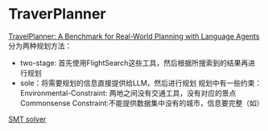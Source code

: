 # TraverPlanner
[TravelPlanner: A Benchmark for Real-World Planning with Language Agents](https://arxiv.org/abs/2402.01622)
分为两种规划方法：
- two-stage: 首先使用FlightSearch这些工具，然后根据所搜索到的结果再进行规划
- sole：将需要规划的信息直接提供给LLM，然后进行规划
规划中有一些约束：
Environmental-Constraint: 两地之间没有交通工具，没有对应的景点
Commonsense Constraint:不能提供数据集中没有的城市，信息要完整（如）



[SMT solver](https://www.youtube.com/watch?v=UmAZMVrJnHM&list=PLqinEaadXCHYW_1Z3W05rNx0skQIxrmQB)

<!--stackedit_data:
eyJoaXN0b3J5IjpbMTQ4NDE4ODM0XX0=
-->